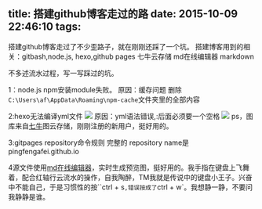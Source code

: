 title: 搭建github博客走过的路
date: 2015-10-09 22:46:10
tags:
---

搭建github博客走过了不少歪路子，就在刚刚还踩了一个坑。
搭建博客用到的相关：gitbash,node.js, hexo,github pages 七牛云存储 md在线编辑器 markdown

不多述流水过程，写一写踩过的坑。

1：node.js npm安装module失败。
原因：缓存问题
删除`C:\Users\af\AppData\Roaming\npm-cache`文件夹里的全部内容

2:hexo无法编译yml文件
![](http://7xne0t.com1.z0.glb.clouddn.com/clipboard.png)
原因：yml语法错误,:后面必须要一个空格
![](http://7xne0t.com1.z0.glb.clouddn.com/clipboard2.png)
ps，图库来自[七牛](https://portal.qiniu.com/)图云存储，刚刚注册的新用户，挺好用的。

3:gitpages repository命令规则
完整的 repository name是pingfengafei.github.io

4源文件使用[md在线编辑器](https://www.zybuluo.com/)，实时生成预览图，挺好用的。我手指在键盘上飞舞着，配合红轴行云流水的操作，自我陶醉，TM我就是传说中的键盘小王子。兴奋中不能自己，于是习惯性的按``ctrl + s`,错误按成了`ctrl + w`。我想静一静，不要问我静静是谁。
